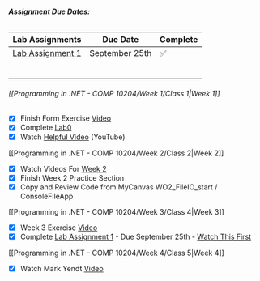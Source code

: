 ###### **Assignment Due Dates:**

| **Lab Assignments**                                                                                                          | **Due Date**   | **Complete** |
| ---------------------------------------------------------------------------------------------------------------------------- | -------------- | ------------ |
| [Lab Assignment 1](https://mycanvas.mohawkcollege.ca/courses/107650/pages/lab-assignment-1-fall-2024?module_item_id=5684075) | September 25th | ✅            |
|                                                                                                                              |                |              |
|                                                                                                                              |                |              |
|                                                                                                                              |                |              |
|                                                                                                                              |                |              |
|                                                                                                                              |                |              |
|                                                                                                                              |                |              |

###### [[Programming in .NET - COMP 10204/Week 1/Class 1|Week 1]]

- [x] Finish Form Exercise [Video](https://mycanvas.mohawkcollege.ca/courses/107650/pages/w01-exercise?module_item_id=5684048)
- [x] Complete [Lab0](https://mycanvas.mohawkcollege.ca/courses/107650/pages/lab-assignment-0-fall-2024?module_item_id=5684056)
- [x] Watch [Helpful Video](https://www.youtube.com/watch?v=gfkTfcpWqAY&list=PLTjRvDozrdlz3_FPXwb6lX_HoGXa09Yef) (YouTube)

[[Programming in .NET - COMP 10204/Week 2/Class 2|Week 2]]

- [x] Watch Videos For [Week 2](https://mycanvas.mohawkcollege.ca/courses/107650/pages/w02-exercise?module_item_id=5684063)
- [x] Finish Week 2 Practice Section
- [x] Copy and Review Code from MyCanvas WO2_FileIO_start /  ConsoleFileApp

[[Programming in .NET - COMP 10204/Week 3/Class 4|Week 3]]

- [x] Week 3 Exercise [Video](https://mycanvas.mohawkcollege.ca/courses/107650/pages/w03-exercise?module_item_id=5684082)
- [x] Complete [Lab Assignment 1](https://mycanvas.mohawkcollege.ca/courses/107650/pages/lab-assignment-1-fall-2024?module_item_id=5684075) - Due September 25th - [Watch This First](https://mycanvas.mohawkcollege.ca/courses/107650/discussion_topics/967496)

[[Programming in .NET - COMP 10204/Week 4/Class 5|Week 4]]

- [x] Watch Mark Yendt [Video](https://mycanvas.mohawkcollege.ca/courses/107650/pages/w04-exercise?module_item_id=5684097)

